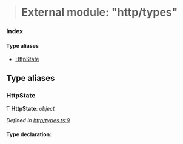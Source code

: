 > # External module: "http/types"

### Index

#### Type aliases

* [HttpState](_http_types_.md#httpstate)

## Type aliases

###  HttpState

Ƭ **HttpState**: *object*

*Defined in [http/types.ts:9](https://github.com/polkadot-js/api/blob/1393c8c/packages/rpc-provider/src/http/types.ts#L9)*

#### Type declaration:
